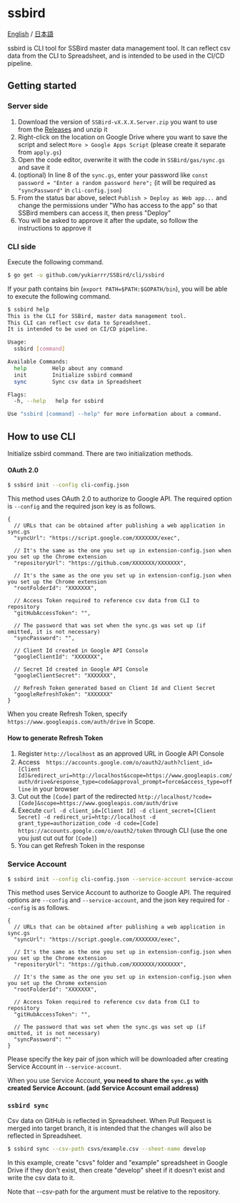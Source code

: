 # ssbird

[English](https://github.com/yukiarrr/SSBird/blob/master/cli/ssbird/README.md) / [日本語](https://github.com/yukiarrr/SSBird/blob/master/cli/ssbird/README.ja.md)

ssbird is CLI tool for SSBird master data management tool.
It can reflect csv data from the CLI to Spreadsheet, and is intended to be used in the CI/CD pipeline.

## Getting started

### Server side

1. Download the version of `SSBird-vX.X.X.Server.zip` you want to use from the [Releases](https://github.com/yukiarrr/SSBird/releases) and unzip it
2. Right-click on the location on Google Drive where you want to save the script and select `More > Google Apps Script` (please create it separate from `apply.gs`)
3. Open the code editor, overwrite it with the code in `SSBird/gas/sync.gs` and save it
4. (optional) In line 8 of the `sync.gs`, enter your password like `const password = "Enter a random password here";` (it will be required as `"syncPassword"` in `cli-config.json`)
5. From the status bar above, select `Publish > Deploy as Web app...` and change the permissions under "Who has access to the app" so that SSBird members can access it, then press "Deploy"
6. You will be asked to approve it after the update, so follow the instructions to approve it

### CLI side

Execute the following command.

```sh
$ go get -u github.com/yukiarrr/SSBird/cli/ssbird
```

If your path contains bin (`export PATH=$PATH:$GOPATH/bin`), you will be able to execute the following command.

```sh
$ ssbird help
This is the CLI for SSBird, master data management tool.
This CLI can reflect csv data to Spreadsheet.
It is intended to be used on CI/CD pipeline.

Usage:
  ssbird [command]

Available Commands:
  help        Help about any command
  init        Initialize ssbird command
  sync        Sync csv data in Spreadsheet

Flags:
  -h, --help   help for ssbird

Use "ssbird [command] --help" for more information about a command.

```

## How to use CLI

Initialize ssbird command.
There are two initialization methods.

#### OAuth 2.0

```sh
$ ssbird init --config cli-config.json
```

This method uses OAuth 2.0 to authorize to Google API.
The required option is `--config` and the required json key is as follows.

```jsonc
{
  // URLs that can be obtained after publishing a web application in sync.gs
  "syncUrl": "https://script.google.com/XXXXXXX/exec",

  // It's the same as the one you set up in extension-config.json when you set up the Chrome extension
  "repositoryUrl": "https://github.com/XXXXXXX/XXXXXXX",

  // It's the same as the one you set up in extension-config.json when you set up the Chrome extension
  "rootFolderId": "XXXXXXX",

  // Access Token required to reference csv data from CLI to repository
  "gitHubAccessToken": "",

  // The password that was set when the sync.gs was set up (if omitted, it is not necessary)
  "syncPassword": "",

  // Client Id created in Google API Console
  "googleClientId": "XXXXXXX",

  // Secret Id created in Google API Console
  "googleClientSecret": "XXXXXXX",

  // Refresh Token generated based on Client Id and Client Secret
  "googleRefreshToken": "XXXXXXX"
}
```

When you create Refresh Token, specify `https://www.googleapis.com/auth/drive` in Scope.

#### How to generate Refresh Token

1. Register `http://localhost` as an approved URL in Google API Console
2. Access　`https://accounts.google.com/o/oauth2/auth?client_id=[Client Id]&redirect_uri=http://localhost&scope=https://www.googleapis.com/auth/drive&response_type=code&approval_prompt=force&access_type=offline` in your browser
3. Cut out the `[Code]` part of the redirected `http://localhost/?code=[Code]&scope=https://www.googleapis.com/auth/drive`
4. Execute `curl -d client_id=[Client Id] -d client_secret=[Client Secret] -d redirect_uri=http://localhost -d grant_type=authorization_code -d code=[Code] https://accounts.google.com/o/oauth2/token` through CLI (use the one you just cut out for `[Code]`)
5. You can get Refresh Token in the response


### Service Account

```sh
$ ssbird init --config cli-config.json --service-account service-account.json
```

This method uses Service Account to authorize to Google API.
The required options are `--config` and `--service-account`, and the json key required for `--config` is as follows.

```jsonc
{
  // URLs that can be obtained after publishing a web application in sync.gs
  "syncUrl": "https://script.google.com/XXXXXXX/exec",

  // It's the same as the one you set up in extension-config.json when you set up the Chrome extension
  "repositoryUrl": "https://github.com/XXXXXXX/XXXXXXX",

  // It's the same as the one you set up in extension-config.json when you set up the Chrome extension
  "rootFolderId": "XXXXXXX",

  // Access Token required to reference csv data from CLI to repository
  "gitHubAccessToken": "",

  // The password that was set when the sync.gs was set up (if omitted, it is not necessary)
  "syncPassword": ""
}
```

Please specify the key pair of json which will be downloaded after creating Service Account in `--service-account`.

When you use Service Account, **you need to share the `sync.gs` with created Service Account. (add Service Account email address)**

### `ssbird sync`

Csv data on GitHub is reflected in Spreadsheet.
When Pull Request is merged into target branch, it is intended that the changes will also be reflected in Spreadsheet.

```sh
$ ssbird sync --csv-path csvs/example.csv --sheet-name develop
```

In this example, create "csvs" folder and "example" spreadsheet in Google Drive if they don't exist,
then create "develop" sheet if it doesn't exist and write the csv data to it.

Note that --csv-path for the argument must be relative to the repository.
